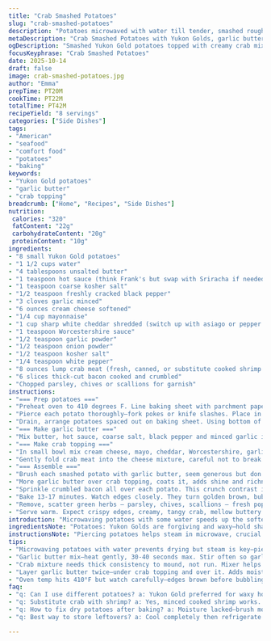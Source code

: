 ```yaml
---
title: "Crab Smashed Potatoes"
slug: "crab-smashed-potatoes"
description: "Potatoes microwaved with water till tender, smashed rough, then topped with a creamy crab mix. Garlic butter bastes each bite, bacon crumbles add crunch. Broiled till crispy edges bubble and brown. A riff on the classic smashed potato, upgraded with seafood richness and smoky notes. Timing flexible by feel and sight. Butter melts with garlic scent; edges golden signal readiness. Practical tweaks included for substitutions and common hiccups in texture or flavor balance."
metaDescription: "Crab Smashed Potatoes with Yukon Golds, garlic butter, sharp cheddar, bacon crunch. Microwaved then smashed, broiled to crispy edges. Seafood twist, layered flavors."
ogDescription: "Smashed Yukon Gold potatoes topped with creamy crab mix, garlic butter, melted cheddar, bacon crunch. Broiled till edges crisp and golden brown. Rich, textured seafood bites."
focusKeyphrase: "Crab Smashed Potatoes"
date: 2025-10-14
draft: false
image: crab-smashed-potatoes.jpg
author: "Emma"
prepTime: PT20M
cookTime: PT22M
totalTime: PT42M
recipeYield: "8 servings"
categories: ["Side Dishes"]
tags:
- "American"
- "seafood"
- "comfort food"
- "potatoes"
- "baking"
keywords:
- "Yukon Gold potatoes"
- "garlic butter"
- "crab topping"
breadcrumb: ["Home", "Recipes", "Side Dishes"]
nutrition: 
 calories: "320"
 fatContent: "22g"
 carbohydrateContent: "20g"
 proteinContent: "10g"
ingredients:
- "8 small Yukon Gold potatoes"
- "1 1/2 cups water"
- "4 tablespoons unsalted butter"
- "1 teaspoon hot sauce (think Frank's but swap with Sriracha if needed)"
- "1 teaspoon coarse kosher salt"
- "1/2 teaspoon freshly cracked black pepper"
- "3 cloves garlic minced"
- "6 ounces cream cheese softened"
- "1/4 cup mayonnaise"
- "1 cup sharp white cheddar shredded (switch up with asiago or pepper jack for twist)"
- "1 teaspoon Worcestershire sauce"
- "1/2 teaspoon garlic powder"
- "1/2 teaspoon onion powder"
- "1/2 teaspoon kosher salt"
- "1/4 teaspoon white pepper"
- "8 ounces lump crab meat (fresh, canned, or substitute cooked shrimp minced finely)"
- "6 slices thick-cut bacon cooked and crumbled"
- "Chopped parsley, chives or scallions for garnish"
instructions:
- "=== Prep potatoes ==="
- "Preheat oven to 410 degrees F. Line baking sheet with parchment paper to catch drips and ease cleanup."
- "Pierce each potato thoroughly—fork pokes or knife slashes. Place in deep microwave-safe bowl with 1 1/2 cups water. Microwave high for 9-11 minutes depending on size. They want soft, fork slides easily, not mushy."
- "Drain, arrange potatoes spaced out on baking sheet. Using bottom of sturdy glass, smash each potato to about 1/2 inch thick, some skin cracking showing. Don’t pulverize; keep texture. Set aside."
- "=== Make garlic butter ==="
- "Mix butter, hot sauce, coarse salt, black pepper and minced garlic in small microwave-safe bowl. Microwave 30-40 seconds, stopping to stir. Butter melts silky, garlic aroma wakes up kitchen. Watch so garlic doesn’t burn—stir to cool evenly. Leave to rest, flavors marry."
- "=== Make crab topping ==="
- "In small bowl mix cream cheese, mayo, cheddar, Worcestershire, garlic powder, onion powder, kosher salt and white pepper. Use electric mixer if you have one. Mixture should be creamy but thick enough to mound."
- "Gently fold crab meat into the cheese mixture, careful not to break lumps too much—want some chunkiness, not paste."
- "=== Assemble ==="
- "Brush each smashed potato with garlic butter, seem generous but don’t drown. Dollop crab mixture evenly atop potatoes, spreading slightly."
- "More garlic butter over crab topping, coats it, adds shine and richness."
- "Sprinkle crumbled bacon all over each potato. This crunch contrast is key."
- "Bake 13-17 minutes. Watch edges closely. They turn golden brown, bubbling sign cheese is melting and crust forming. Skin should get crisp, potatoes hot through."
- "Remove, scatter green herbs — parsley, chives, scallions — fresh pop on top."
- "Serve warm. Expect crispy edges, creamy, tangy crab, mellow buttery heat in every bite."
introduction: "Microwaving potatoes with some water speeds up the softening without steaming them soggy. Smash rough, not pulverized; texture makes all the difference. Butter warmed with garlic and a kick—from hot sauce—throws flavor deep in. The crab mix isn’t just cream cheese slapped on. Mayo smooths, cheddar sharpens, Worcestershire gives umami punch. Garlic and onion powders tweak depth. Bacon? Crunch contrast that saves the day when creamy's overwhelming. Baking till edges bubble, skin crisps to a crackle finish. No rigid times—watch, smell, poke. If edges brown before bubbling, drop temp a bit. Experimented with shrimp swap when crab was short, absolutely worked. This isn’t a delicate soufflé. Rustic, brash, layered, yet approachable."
ingredientsNote: "Potatoes: Yukon Golds are forgiving and waxy—hold shape after smashing. Russets work too but mash better; can get pasty if overdone. Water in microwave prevents drying out and insures steaming plus microwaving together. Butter mix: Swap hot sauce for garlic chili paste or even chipotle for smoky heat. Garlic is raw, adds punch but be cautious of bitterness if overcooked. Cheese: Sharp cheddar stands up against crab’s sweetness; asiago or aged gouda adds complexity. Mayonnaise could be Greek yogurt for lighter, tangier fold-in. Crab: Fresh lump ideal but canned or imitation crab works in pinch; shrimp minced fine adds texture and shellfish flavor twist. Bacon: Thick cut preferred for chewiness, crisp. Garnish unrestricted—fresh herbs brighten heavy bites—parsley traditional, scallions add bite."
instructionsNote: "Piercing potatoes helps steam in microwave, crucial or you get dense texture inside. Water in bowl is a shortcut steam oven—don’t skip. Smash potatoes with bottom of glass or small flat spatula; forceful but gentle breaks skin partially—risky to overdo or end up mush. Butter mixture: don’t microwave garlic long—turns bitter fast. Stirring helps maintain balance, meld flavors. Crab topping benefits from mixer to avoid lumps but folding ensures crab lumps stay intact—impacts texture hugely. Assembling: coat with butter twice—once under crab for moisture, once on top to brown. Baking temperature high but not broil; you want gentle bubbling not burnt edges. Watch edges, smell important—sharp nutty scent means ready. Remove before potatoes dry out. Adding herbs last prevents wilting or bitterness. Timing varies by potato size and oven quirks—check often, rely on senses, not just minutes."
tips:
- "Microwaving potatoes with water prevents drying but steam is key—pierce skin well, lets moisture circulate inside. Timing varies depending on potato sizes. Watch for soft but not collapsing. Smash with glass bottom, partial skin cracking ok; texture matters, keep chunks, don’t puree. Over smashing leads to pasty mess."
- "Garlic butter mix—heat gently, 30-40 seconds max. Stir often so garlic doesn’t burn or turn bitter. Raw garlic in butter adds punch but cooking changes flavor fast. Use hot sauce interchangeably with chili paste or chipotle if you want smoky heat. Butter aroma good sign it’s ready, melts should be silky smooth."
- "Crab mixture needs thick consistency to mound, not run. Mixer helps but too much breaks crab lumps—fold gently by hand for chunkiness. Mayonnaise swaps well with Greek yogurt for lighter tang; cheeses like asiago or pepper jack tweak sharpness but shredded sharp cheddar holds up best to crab sweetness and baking."
- "Layer garlic butter twice—under crab topping and over it. Adds moisture plus golden glaze after broiling. Bacon crumbled on top adds texture contrast, crunchy bite against creamy crab. Thick cut bacon preferred, pan-fry crisp but not burnt. Herbs last step, sprinkle fresh parsley, chives, scallions to brighten heavy flavors without wilting or bitterness."
- "Oven temp hits 410°F but watch carefully—edges brown before bubbling means drop temp a bit. Baking 13-17 mins variable depending on oven quirks, size, moisture load. Look for bubbling cheese, crisp skin crackle. Aroma changes from sharp cheddar nutty to garlicky buttery signals near done. Timing is sensory, not rigid."
faq:
- "q: Can I use different potatoes? a: Yukon Gold preferred for waxy hold; Russets mash finer but risk pasty. Sweet potatoes possible but flavor changes drastically. Test microscopy softness before smashing. Texture shifts with varieties, expect adjustment."
- "q: Substitute crab with shrimp? a: Yes, minced cooked shrimp works. Adds shellfish sweetness but texture slightly different. Canned crab or imitation also okay but flavor less fresh. Crab lumps preserve contrast, don’t overmix. Flavor balance shifts slightly with swaps, adjust seasoning."
- "q: How to fix dry potatoes after baking? a: Moisture lacked—brush more garlic butter before second bake or mid-cook. Cover loosely with foil if edges crisp too fast. Soggy skin means oversteamed initially or water too much in microwave. Adjust smash thickness, gentler on size."
- "q: Best way to store leftovers? a: Cool completely then refrigerate in airtight container. Reheat oven 350°F covered to warm through, preserve crispness. Microwave possible but lose texture. Use within 2 days max, crab delicate. Herbs fresh added after reheating to revive freshness."

---
```

